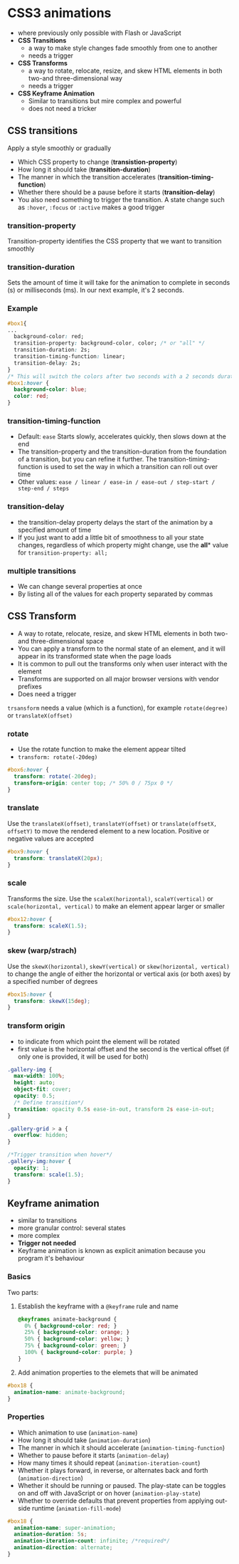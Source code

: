 # CSS3 animations

- where previously only possible with Flash or JavaScript
- **CSS Transitions**
  - a way to make style changes fade smoothly from one to another
  - needs a trigger
- **CSS Transforms**
  - a way to rotate, relocate, resize, and skew HTML elements in both two-and three-dimensional way
  - needs a trigger
- **CSS Keyframe Animation**
  - Similar to transitions but mire complex and powerful
  - does not need a tricker

## CSS transitions

Apply a style smoothly or gradually

- Which CSS property to change (**transistion-property**)
- How long it should take (**transition-duration**)
- The manner in which the transition accelerates (**transition-timing-function**)
- Whether there should be a pause before it starts (**transition-delay**)
- You also need something to trigger the transition. A state change such as `:hover`, `:focus` or `:active` makes a good trigger

### transition-property

Transition-property identifies the CSS property that we want to transition smoothly

### transition-duration

Sets the amount of time it will take for the animation to complete in seconds (s) or milliseconds (ms). In our next example, it's 2 seconds.

### Example

```css
#box1{
...
  background-color: red;
  transition-property: background-color, color; /* or "all" */
  transition-duration: 2s;
  transition-timing-function: linear;
  transition-delay: 2s;
}
/* This will switch the colors after two seconds with a 2 seconds duration*/
#box1:hover {
  background-color: blue;
  color: red;
}
```

### transition-timing-function

- Default: `ease` Starts slowly, accelerates quickly, then slows down at the end
- The transition-property and the transition-duration from the foundation of a transition, but you can refine it further. The transition-timing-function is used to set the way in which a transition can roll out over time
- Other values: `ease / linear / ease-in / ease-out / step-start / step-end / steps`

### transition-delay

- the transition-delay property delays the start of the animation by a specified amount of time
- If you just want to add a little bit of smoothness to all your state changes, regardless of which property might change, use the **all*** value for `transition-property: all;`

### multiple transitions

- We can change several properties at once
- By listing all of the values for each property separated by commas

## CSS Transform

- A way to rotate, relocate, resize, and skew HTML elements in both two-and three-dimensional space
- You can apply a transform to the normal state of an element, and it will appear in its transformed state when the page loads
- It is common to pull out the transforms only when user interact with the element
- Transforms are supported on all major browser versions with vendor prefixes
- Does need a trigger

`trsansform` needs a value (which is a function), for example `rotate(degree)` or `translateX(offset)`

### rotate

- Use the rotate function to make the element appear tilted
- `transform: rotate(-20deg)`

```css
#box6:hover {
  transform: rotate(-20deg);
  transform-origin: center top; /* 50% 0 / 75px 0 */
}
```

### translate

Use the `translateX(offset)`, `translateY(offset)` or `translate(offsetX, offsetY)` to move the rendered element to a new location. Positive or negative values are accepted

```css
#box9:hover {
  transform: translateX(20px);
}
```

### scale

Transforms the size. Use the `scaleX(horizontal)`, `scaleY(vertical)` or `scale(horizontal, vertical)` to make an element appear larger or smaller

```css
#box12:hover {
  transform: scaleX(1.5);
}
```

### skew (warp/strach)

Use the `skewX(horizontal)`, `skewY(vertical)` or `skew(horizontal, vertical)` to change the angle of either the horizontal or vertical axis (or both axes) by a specified number of degrees

```css
#box15:hover {
  transform: skewX(15deg);
}
```

### transform origin

- to indicate from which point the element will be rotated
- first value is the horizontal offset and the second is the vertical offset (if only one is provided, it will be used for both)

```css
.gallery-img {
  max-width: 100%;
  height: auto;
  object-fit: cover;
  opacity: 0.5;
  /* Define transition*/
  transition: opacity 0.5s ease-in-out, transform 2s ease-in-out;
}

.gallery-grid > a {
  overflow: hidden;
}

/*Trigger transition when hover*/
.gallery-img:hover {
  opacity: 1;
  transform: scale(1.5);
}
```

## Keyframe animation

- similar to transitions
- more granular control: several states
- more complex
- **Trigger not needed**
- Keyframe animation is known as explicit animation because you program it's behaviour

### Basics

Two parts:

1. Establish the keyframe with a `@keyframe` rule and name

    ```css
    @keyframes animate-background {
      0% { background-color: red; }
      25% { background-color: orange; }
      50% { background-color: yellow; }
      75% { background-color: green; }
      100% { background-color: purple; }
    }
    ```

1. Add animation properties to the elemets that will be animated

```css
#box18 {
  animation-name: animate-background;
}
```

### Properties

- Which animation to use (`animation-name`)
- How long it should take (`animation-duration`)
- The manner in which it should accelerate (`animation-timing-function`)
- Whether to pause before it starts (`animation-delay`)
- How many times it should repeat (`animation-iteration-count`)
- Whether it plays forward, in reverse, or alternates back and forth (`animation-direction`)
- Whether it should be running or paused. The play-state can be toggles on and off with JavaScript or on hover (`animation-play-state`)
- Whether to override defaults that prevent properties from applying out-side runtime (`animation-fill-mode`)

```css
#box18 {
  animation-name: super-animation;
  animation-duration: 5s;
  animation-iteration-count: infinite; /*required*/
  animation-direction: alternate;
}
```
